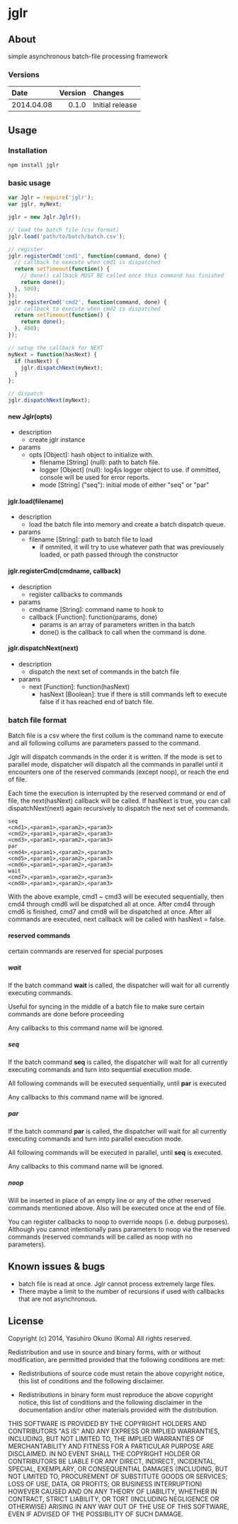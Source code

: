 jglr
========================================================================

About
------------------------------------------------------------------------

simple asynchronous batch-file processing framework

### Versions

Date        | Version   | Changes
:--         | --:       | :--
2014.04.08  | 0.1.0     | Initial release

Usage
------------------------------------------------------------------------

### Installation

~~~Shell
npm install jglr
~~~

### basic usage

~~~javascript
var Jglr = require('jglr');
var jglr, myNext;

jglr = new Jglr.Jglr();

// load the batch file (csv format)
jglr.load('path/to/batch/batch.csv');

// register 
jglr.registerCmd('cmd1', function(command, done) {
  // callback to execute when cmd1 is dispatched
  return setTimeout(function() {
    // done() callback MUST BE called once this command has finished
    return done();
  }, 500);
});
jglr.registerCmd('cmd2', function(command, done) {
  // callback to execute when cmd2 is dispatched
  return setTimeout(function() {
    return done();
  }, 400);
});

// setup the callback for NEXT
myNext = function(hasNext) {
  if (hasNext) {
    jglr.dispatchNext(myNext);
  }
};

// dispatch
jglr.dispatchNext(myNext);

~~~

#### new Jglr(opts)

* description
    * create jglr instance
* params
    * opts [Object]: hash object to initialize with.
        * filename [String] (null): path to batch file.
        * logger [Object] (null): log4js logger object to use. if ommitted, 
          console will be used for error reports.
        * mode [String] ("seq"): initial mode of either "seq" or "par"

#### jglr.load(filename)

* description
    * load the batch file into memory and create a batch dispatch queue.
* params
    * filename [String]: path to batch file to load
        * if ommited, it will try to use whatever path that was
          previousely loaded, or path passed through the constructor

#### jglr.registerCmd(cmdname, callback)

* description
    * register callbacks to commands
* params
    * cmdname [String]: command name to hook to
    * callback [Function]: function(params, done)
        * params is an array of parameters written in tha batch
        * done() is the callback to call when the command is done.

#### jglr.dispatchNext(next)

* description
    * dispatch the next set of commands in the batch file
* params
    * next [Function]: function(hasNext)
        * hasNext [Boolean]: true if there is still commands left to execute
          false if it has reached end of batch file.

### batch file format

Batch file is a csv where the first collum is the command name to execute
and all following collums are parameters passed to the command.

Jglr will dispatch commands in the order it is written.  If the mode is 
set to parallel mode, dispatcher will dispatch all the commands in parallel
until it encounters one of the reserved commands (except noop), or reach
the end of file.

Each time the execution is interrupted by the reserved command or end of file,
the next(hasNext) callback will be called.  If hasNext is true, you can
call dispatchNext(next) again recursively to dispatch the next set of 
commands.

~~~
seq
<cmd1>,<param1>,<param2>,<param3>
<cmd2>,<param1>,<param2>,<param3>
<cmd3>,<param1>,<param2>,<param3>
par
<cmd4>,<param1>,<param2>,<param3>
<cmd5>,<param1>,<param2>,<param3>
<cmd6>,<param1>,<param2>,<param3>
wait
<cmd7>,<param1>,<param2>,<param3>
<cmd8>,<param1>,<param2>,<param3>
~~~

With the above example, cmd1 ~ cmd3 will be executed sequentially, then 
cmd4 through cmd6 will be dispatched all at once.  After cmd4 through cmd6
is finished, cmd7 and cmd8 will be dispatched at once. After all commands
are executed, next callback will be called with hasNext = false.

#### reserved commands

certain commands are reserved for special purposes

##### wait

If the batch command __wait__ is called, the dispatcher will wait for all 
currently executing commands.

Useful for syncing in the middle of a batch file to make sure certain 
commands are done before proceeding

Any callbacks to this command name will be ignored.

##### seq

If the batch command __seq__ is called, the dispatcher will wait for all 
currently executing commands and turn into sequential execution mode.

All following commands will be executed sequentially, until __par__ is
executed

Any callbacks to this command name will be ignored.

##### par

If the batch command __par__ is called, the dispatcher will wait for all 
currently executing commands and turn into parallel execution mode.

All following commands will be executed in parallel, until __seq__ is
executed.

Any callbacks to this command name will be ignored.

##### noop

Will be inserted in place of an empty line or any of the other reserved
commands mentioned above.  Also will be executed once at the end of file.

You can register callbacks to noop to override noops (i.e. debug purposes).
Although you cannot intentionally pass parameters to noop via the reserved
commands (reserved commands will be called as noop with no parameters).

Known issues & bugs
------------------------------------------------------------------------

* batch file is read at once.  Jglr cannot process extremely large files.
* There maybe a limit to the number of recursions if used with callbacks
  that are not asynchronous.

License
------------------------------------------------------------------------

Copyright (c) 2014, Yasuhiro Okuno (Koma)
All rights reserved.

Redistribution and use in source and binary forms, with or without
modification, are permitted provided that the following conditions are met:

* Redistributions of source code must retain the above copyright notice, this
  list of conditions and the following disclaimer.

* Redistributions in binary form must reproduce the above copyright notice,
  this list of conditions and the following disclaimer in the documentation
  and/or other materials provided with the distribution.

THIS SOFTWARE IS PROVIDED BY THE COPYRIGHT HOLDERS AND CONTRIBUTORS "AS IS"
AND ANY EXPRESS OR IMPLIED WARRANTIES, INCLUDING, BUT NOT LIMITED TO, THE
IMPLIED WARRANTIES OF MERCHANTABILITY AND FITNESS FOR A PARTICULAR PURPOSE ARE
DISCLAIMED. IN NO EVENT SHALL THE COPYRIGHT HOLDER OR CONTRIBUTORS BE LIABLE
FOR ANY DIRECT, INDIRECT, INCIDENTAL, SPECIAL, EXEMPLARY, OR CONSEQUENTIAL
DAMAGES (INCLUDING, BUT NOT LIMITED TO, PROCUREMENT OF SUBSTITUTE GOODS OR
SERVICES; LOSS OF USE, DATA, OR PROFITS; OR BUSINESS INTERRUPTION) HOWEVER
CAUSED AND ON ANY THEORY OF LIABILITY, WHETHER IN CONTRACT, STRICT LIABILITY,
OR TORT (INCLUDING NEGLIGENCE OR OTHERWISE) ARISING IN ANY WAY OUT OF THE USE
OF THIS SOFTWARE, EVEN IF ADVISED OF THE POSSIBILITY OF SUCH DAMAGE.

